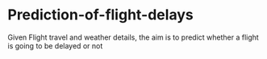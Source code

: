 # Prediction-of-flight-delays
Given Flight travel and weather details, the aim is to predict whether a flight is going to be delayed or not
